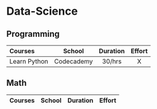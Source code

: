 # Data-Science

## Programming
Courses | School | Duration | Effort
:-- | :--: | :--: | :--:
Learn Python | Codecademy | 30/hrs | X

## Math
Courses | School | Duration | Effort
:-- | :--: | :--: | :--:
